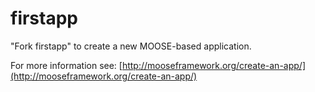 firstapp
=====

"Fork firstapp" to create a new MOOSE-based application.

For more information see: [http://mooseframework.org/create-an-app/](http://mooseframework.org/create-an-app/)
